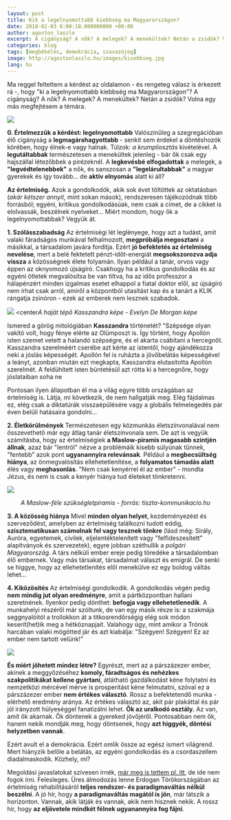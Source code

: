 ```yaml
---
layout: post
title: Kik a legelnyomottabb kiebbség ma Magyarországon?
date: 2018-02-03 8:00:18.000000000 +00:00
author: agoston_laszlo
excerpt: A cigányság? A nők? A melegek? A menekültek? Netán a zsidók? Volna egy más megfejtésem a témára.
categories: blog
tags: [megbékélés, demokrácia, szavazójog]
image: http://agostonlaszlo.hu/images/kisebbseg.jpg
lang: hu
---
```

Ma reggel feltettem a kérdést az oldalamon - és rengeteg válasz is érkezett rá -, hogy "ki a legelnyomottabb kiebbség ma Magyarországon"? A cigányság? A nők? A melegek? A menekültek? Netán a zsidók? Volna egy más megfejtésem a témára.

![](http://agostonlaszlo.hu/images/kisebbseg.jpg)

**0. Értelmezzük a kérdést: legelnyomottabb**
Valószínűleg a szegregációban élő cigányság a **legmagárahagyottabb** - senkit sem érdekel a döntéshozók körében, hogy élnek-e vagy halnak. Túlzok: *a krumpliosztás* kivételével. A **legutáltabbak** természetesen a menekültek jelenleg - bár ők csak egy hajszállal létezőbbek a pirézeknél. A **legkevésbé elfogadottak** a melegek, a **"legvédtelenebbek"** a nők, és sanszosan a **"legelárultabbak"** a magyar gyerekek és így tovább... de **aktív elnyomás** alatt ki áll?

**Az értelmiség.** Azok a gondolkodók, akik sok évet töltöttek az oktatásban (*akár kétszer annyit*, mint sokan mások), rendszeresen tájékozódnak több forrásból; egyéni, kritikus gondolkodásúak, nem csak a címet, de a cikket is elolvassák, beszélnek nyelveket... Miért mondom, hogy ők a legelnyomottabbak? Vegyük át.

**1. Szólásszabadság**
Az értelmiségi lét leglényege, hogy azt a tudást, amit valaki fáradságos munkával felhalmozott, **megpróbálja megosztani** a másikkal, a társadalom javára fordítja. Ezért **jó befektetés az értelmiség nevelése**, mert a belé fektetett pénzt-időt-energiát **megsokszorozva adja vissza** a közösségnek élete folyamán. Ilyan például a tanár, orvos vagy éppen az oknyomozó újságíró. Csakhogy ha a kritikus gondolkodás és az egyéni ötletek megvalósítsa be van tiltva, ha az idős professzor a hálapénzért minden izgalmas esetet elhappol a fiatal doktor elől, az újságíró nem írhat csak arról, amiről a központból utasítást kap és a tanárt a KLIK rángatja zsinóron - ezek az emberek nem lesznek szabadok. 

![](http://agostonlaszlo.hu/images/kasszandra.jpg)
<center<i>A haját tépő Kasszandra képe - Evelyn De Morgan képe</i></center>

Ismered a görög mitológiában **Kasszandra** történetét? "Szépsége olyan vakító volt, hogy fénye elérte az Olümposzt is. Így történt, hogy Apollón isten szemet vetett a halandó szépségre, és el akarta csábítani a hercegnőt. Kasszandra szerelméért cserébe azt kérte az istentől, hogy ajándékozza neki a jóslás képességét. Apollón fel is ruházta a jövőbelátás képességével a leányt, azonban miután ezt megkapta, Kasszandra elutasította Apollón szerelmét. A feldühített isten büntetésül azt rótta ki a hercegnőre, hogy jóslataiban soha ne 

Pontosan ilyen állapotban él ma a világ egyre több országában az értelmiség is. Látja, mi következik, de nem hallgatják meg. Elég fájdalmas ez, elég csak a diktatúrák visszaépülésére vagy a globális felmelegedés pár éven belüli hatásaira gondolni...

**2. Életkörülmények**
Természetesen egy közmunkás életszínvonalával nem összevethető már egy átlag tanár életszínvonala sem. De azt is vegyük számításba, hogy az értelmiségiek **a Maslow-piramis magasabb szintjén állnak**, azaz bár "lentról" nézve a problémáik kisebb súlyúnak tűnnek, "fentebb" azok pont **ugyanannyira relevánsak**. Például a **megbecsültség hiánya**, az önmegvalósítás ellehetetlenítése, a **folyamatos támadás alatt** élés vagy **meghasonlás**. "Nem csak kenyérrel él az ember" - mondta Jézus, és nem is csak a kenyér hiánya tud életeket tönkretenni.

![](http://tiszta-kommunikacio.hu/wp-content/uploads/2015/01/maslow-tk-1024x838.jpg)
<center><i>A Maslow-féle szükségletpiramis - forrás: tiszta-kommunikacio.hu</i></center>

**3. A közösség hiánya**
Mivel **minden olyan helyet**, kezdeményezést és szerveződést, amelyben az értelmiség találkozni tudott eddig, **szisztematikusan számolnak fel vagy tesznek tönkre** (lásd még: Sirály, Auróra, egyetemek, civilek, eljelentéktelenített vagy "felfideszesített" alapítványok és szervezetek), egyre jobban széthullik a *polgári Magyarország*. A társ nélküli ember ereje pedig töredéke a társadalomban élő embernek. Vagy más társakat, társadalmat választ és emigrál. De senki se higgye, hogy az ellehetetlenítés elől menekülve ez egy boldog váltás lehet...

**4. Kiközösítés**
Az értelmiségi gondolkodik. A gondolkodás végén pedig **nem mindig jut olyan eredményre**, amit a pártközpontban hallani szeretnének. Ilyenkor pedig dönthet: **befogja vagy ellehetetlenedik**. A munkahelyi részéről már szóltunk, de van egy másik része is: a szakmája seggnyalóitól a trollokkon át a titkosrendőrségig elég sok módon keserít(het)ik meg a hétköznapjait. Valahogy úgy, mint amikor a Trónok harcában valaki mögötted jár és azt kiabálja: "Szégyen! Szégyen! Ez az ember nem tartott velünk!"

![](https://media.giphy.com/media/m6tmCnGCNvTby/giphy.gif)

**És miért jöhetett mindez létre?** Egyrészt, mert az a párszázezer ember, akinek a meggyőzéséhez **komoly, fáradtságos és nehézkes szakpolitikákat kellene gyártani**, átlátható gazdálkodást kéne folytatni és nemzetközi mércével mérve is prosperitást kéne felmutatni, szóval ez a párszázezer ember **nem értékes választó**. Rossz a befektetendő munka - elérhető eredmény aránya. Az értékes választó az, akit pár plakáttal és pár jól irányzott hülyeséggel fanatizálni lehet. **Ők az uralkodó osztály.** Az van, amit ők akarnak. Ők döntenek a gyereked jövőjéről. Pontosabban nem ők, hanem nekik mondják meg, hogy döntsenek, hogy **azt higgyék, döntési helyzetben vannak**.

Ezért avult el a demokrácia. Ezért omlik össze az egész ismert világrend. Mert hiányzik belőle a belátás, az egyéni gondolkodás és a csordaszellem diadalmaskodik. Közhely, mi?

Megoldási javaslatokat szívesen írnék, [már meg is tettem pl. itt](http://agostonlaszlo.hu/blog/minden-ember-egyenlo/), de  ide nem fogok írni. Felesleges. Üres álmodozás lenne Erdogan Törökországában az értelmiség rehabilitásáról **teljes rendszer- és paradigmaváltás nélkül beszélni**. A jó hír, hogy **a paradigmaváltás magától is jön**, már látszik a horizonton. Vannak, akik látják és vannak, akik nem hisznek nekik. A rossz hír, hogy **az eljövetele mindkét félnek ugyanannyira fog fájni**.
